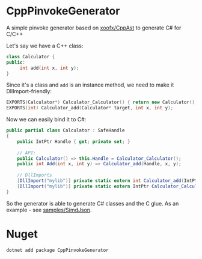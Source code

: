 # CppPinvokeGenerator
A simple pinvoke generator based on [xoofx/CppAst](https://github.com/xoofx/CppAst) to generate C# for C/C++

Let's say we have a C++ class:
```c++
class Calculator {
public:
     int add(int x, int y);
}
```

Since it's a class and `add` is an instance method, we need to make it DllImport-friendly:

```c++
EXPORTS(Calculator*) Calculator_Calculator() { return new Calculator(); }
EXPORTS(int) Calculator_add(Calculator* target, int x, int y);
```

Now we can easily bind it to C#:

```csharp
public partial class Calculator : SafeHandle
{
    public IntPtr Handle { get; private set; }
    
    // API:
    public Calculator() => this.Handle = Calculator_Calculator();
    public int Add(int x, int y) => Calculator_add(Handle, x, y);
    
    // DllImports
    [DllImport("mylib")] private static extern int Calculator_add(IntPtr handle, int x, int y);
    [DllImport("mylib")] private static extern IntPtr Calculator_Calculator();
}
```

So the generator is able to generate C# classes and the C glue.
As an example - see [samples/SimdJson](https://github.com/EgorBo/CppPinvokeGenerator/tree/master/samples/SimdJson).

# Nuget
```
dotnet add package CppPinvokeGenerator
```
